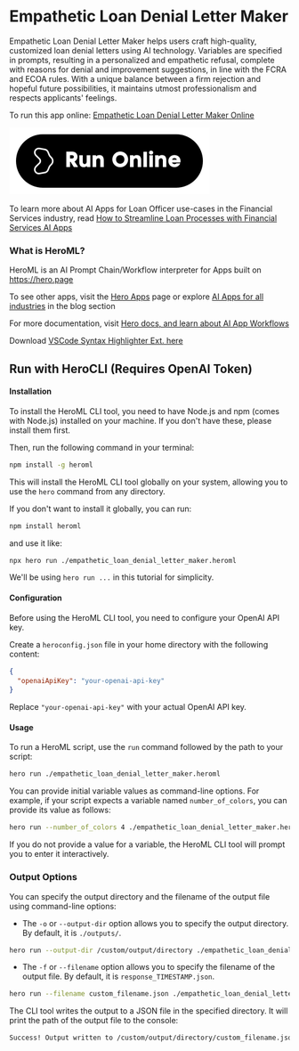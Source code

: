 # Empathetic Loan Denial Letter Maker

Empathetic Loan Denial Letter Maker helps users craft high-quality, customized loan denial letters using AI technology. Variables are specified in prompts, resulting in a personalized and empathetic refusal, complete with reasons for denial and improvement suggestions, in line with the FCRA and ECOA rules. With a unique balance between a firm rejection and hopeful future possibilities, it maintains utmost professionalism and respects applicants' feelings.

To run this app online: [Empathetic Loan Denial Letter Maker Online](https://hero.page/app/empathetic-loan-denial-letter-maker-personalized-empathetic-loan-refusals/vFSFfEtsZ9eAp5gk4aU7)

[![Run Empathetic Loan Denial Letter Maker Online](/assets/run.svg)](https://hero.page/app/empathetic-loan-denial-letter-maker-personalized-empathetic-loan-refusals/vFSFfEtsZ9eAp5gk4aU7)

To learn more about AI Apps for Loan Officer use-cases in the Financial Services industry, read [How to Streamline Loan Processes with Financial Services AI Apps](https://hero.page/blog/ai/financial-services/how-to-streamline-loan-processes-with-financial-services-ai-apps/170876)

### What is HeroML?
HeroML is an AI Prompt Chain/Workflow interpreter for Apps built on https://hero.page 

To see other apps, visit the [Hero Apps](https://hero.page/apps) page or explore [AI Apps for all industries](https://hero.page/blog) in the blog section

For more documentation, visit [Hero docs, and learn about AI App Workflows](https://hero.page/tutorials/introduction-to-heroml)

Download [VSCode Syntax Highlighter Ext. here](https://marketplace.visualstudio.com/items?itemName=hero-page.heroml)

## Run with HeroCLI (Requires OpenAI Token)

#### Installation

To install the HeroML CLI tool, you need to have Node.js and npm (comes with Node.js) installed on your machine. If you don't have these, please install them first. 

Then, run the following command in your terminal:

```bash
npm install -g heroml
```

This will install the HeroML CLI tool globally on your system, allowing you to use the `hero` command from any directory.

If you don't want to install it globally, you can run:

```bash
npm install heroml
```

and use it like:

```bash
npx hero run ./empathetic_loan_denial_letter_maker.heroml
```

We'll be using `hero run ...` in this tutorial for simplicity.

#### Configuration

Before using the HeroML CLI tool, you need to configure your OpenAI API key. 

Create a `heroconfig.json` file in your home directory with the following content:

```json
{
  "openaiApiKey": "your-openai-api-key"
}
```

Replace `"your-openai-api-key"` with your actual OpenAI API key.

#### Usage

To run a HeroML script, use the `run` command followed by the path to your script:

```bash
hero run ./empathetic_loan_denial_letter_maker.heroml
```

You can provide initial variable values as command-line options. For example, if your script expects a variable named `number_of_colors`, you can provide its value as follows:

```bash
hero run --number_of_colors 4 ./empathetic_loan_denial_letter_maker.heroml
```

If you do not provide a value for a variable, the HeroML CLI tool will prompt you to enter it interactively.

### Output Options

You can specify the output directory and the filename of the output file using command-line options:

- The `-o` or `--output-dir` option allows you to specify the output directory. By default, it is `./outputs/`.

```bash
hero run --output-dir /custom/output/directory ./empathetic_loan_denial_letter_maker.heroml
```

- The `-f` or `--filename` option allows you to specify the filename of the output file. By default, it is `response_TIMESTAMP.json`.

```bash
hero run --filename custom_filename.json ./empathetic_loan_denial_letter_maker.heroml
```

The CLI tool writes the output to a JSON file in the specified directory. It will print the path of the output file to the console:

```bash
Success! Output written to /custom/output/directory/custom_filename.json
```

